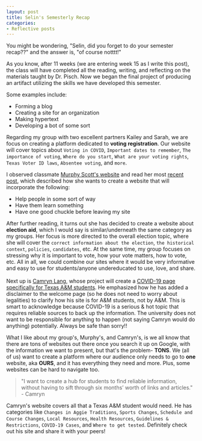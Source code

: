 ```yaml
---
layout: post
title: Selin's Semesterly Recap
categories:
- Reflective posts 
---
```

You might be wondering, "Selin, did you forget to do your semester recap??" and the answer is, "of course notttt!" 
<br/>

As you know, after 11 weeks (we are entering week 15 as I write this post), the class will have completed all the reading, writing, and reflecting on the materials taught by Dr. Pisch. Now we began the final project of producing an artifact utilizing the skills we have developed this semester. 
<br/>

Some examples include:
* Forming a blog
* Creating a site for an organization
* Making hypertext
* Developing a bot of some sort

Regarding my group with two excellent partners Kailey and Sarah, we are focus on creating a platform dedicated to **voting registration**. Our website will cover topics about `Voting in COVID`, `Important dates to remember`, `The importance of voting`, `Where do you start`, `What are your voting rights`, `Texas Voter ID laws`, `Absentee voting`, and `more`.
<br/>

I observed classmate [Murphy Scott's website](https://murphyscott.github.io/) and read her most [recent post](https://murphyscott.github.io/reflections/2020/11/06/reflection-10.html), which described how she wants to create a website that will incorporate the following:
* Help people in some sort of way
* Have them learn something
* Have one good chuckle before leaving my site 

After further reading, it turns out she has decided to create a website about **election aid**, which I would say is similar/underneath the same category as my groups. Her focus is more directed to the overall election topic, where she will cover the `correct information about the election`, `the historical context`, `policies`, `candidates`, etc. At the same time, my group focuses on stressing why it is important to vote, how your vote matters, how to vote, etc. All in all, we could combine our sites where it would be very informative and easy to use for students/anyone undereducated to use, love, and share.  
<br/>
Next up is [Camryn Lang](https://camrynbl.github.io/), whose project will create a [COVID-19 page specifically for Texas A&M students](https://camrynbl.github.io/COVID-19-Info-For-Students-by-a-Student/). He emphasized how he has added a disclaimer to the welcome page (so he does not need to worry about legalities) to clarify how his site is for A&M students, not by A&M. This is smart to acknowledge because COVID-19 is a serious & hot topic that requires reliable sources to back up the information. The university does not want to be responsible for anything to happen (not saying Camryn would do anything) potentially. Always be safe than sorry!! 
<br/> 

What I like about my group's, Murphy's, and Camryn's, is we all know that there are tons of websites out there once you search it up on Google, with the information we want to present, but that's the problem- **TONS**. We (all of us) want to create a platform where our audience only needs to go to **one** website, aka **OURS**, and it has everything they need and more. Plus, some websites can be hard to navigate too.
<br/>

>"I want to create a hub for students to find reliable information, without having to sift through six months’ worth of links and articles." - Camryn 

Camryn's website covers all that a Texas A&M student would need. He has categories like `Changes in Aggie Traditions`, `Sports Changes`, `Schedule and Course Changes`, `Local Resources`, `Health Resources`, `Guidelines & Restrictions`, `COVID-19 Cases`, and `Where to get tested`. Definitely check out his site and share it with your peers!

